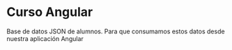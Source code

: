 # Curso Angular

Base de datos JSON de alumnos. 
Para que consumamos estos datos desde nuestra aplicación Angular
